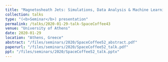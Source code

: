 ```yaml
---
title: "Magnetosheath Jets: Simulations, Data Analysis & Machine Learning"
collection: talks
type: "(<b>Seminar</b>) presentation"
permalink: /talks/2020-01-29-talk-SpaceCoffee43
venue: "University of Athens"
date: 2020-01-29
location: "Athens, Greece"
abstract: "/files/seminars/2020/SpaceCoffee52_abstract.pdf"
paperurl: "/files/seminars/2020/SpaceCoffee52_talk.pdf"
ppt: "/files/seminars/2020/SpaceCoffee52_talk.pptx"
---
```

